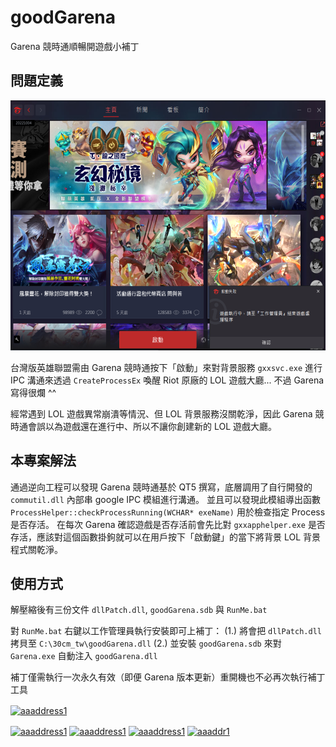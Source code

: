 # goodGarena
Garena 競時通順暢開遊戲小補丁

## 問題定義
[<img src="demo.png" width="600" height="400" />]()

台灣版英雄聯盟需由 Garena 競時通按下「啟動」來對背景服務 `gxxsvc.exe` 
進行 IPC 溝通來透過 `CreateProcessEx` 喚醒 Riot 原廠的 LOL 遊戲大廳... 不過 Garena 寫得很爛 ^^ 

經常遇到 LOL 遊戲異常崩潰等情況、但 LOL 背景服務沒關乾淨，因此 Garena 競時通會誤以為遊戲還在進行中、所以不讓你創建新的 LOL 遊戲大廳。

## 本專案解法
通過逆向工程可以發現 Garena 競時通基於 QT5 撰寫，底層調用了自行開發的 `commutil.dll` 內部串 google IPC 模組進行溝通。
並且可以發現此模組導出函數 `ProcessHelper::checkProcessRunning(WCHAR* exeName)` 用於檢查指定 Process 是否存活。
在每次 Garena 確認遊戲是否存活前會先比對 `gxxapphelper.exe` 是否存活，應該對這個函數掛鉤就可以在用戶按下「啟動鍵」的當下將背景 LOL 背景程式關乾淨。

## 使用方式
解壓縮後有三份文件 `dllPatch.dll`, `goodGarena.sdb` 與 `RunMe.bat` 

對 `RunMe.bat` 右鍵以工作管理員執行安裝即可上補丁：
(1.) 將會把 `dllPatch.dll` 拷貝至 `C:\30cm_tw\goodGarena.dll`
(2.) 並安裝 `goodGarena.sdb` 來對 `Garena.exe` 自動注入 `goodGarena.dll` 

補丁僅需執行一次永久有效（即便 Garena 版本更新）重開機也不必再次執行補丁工具


<a href="https://www.buymeacoffee.com/aaaddress1" target="blank"> <img align="center" src="https://cdn.buymeacoffee.com/buttons/v2/default-yellow.png" height="50" width="210" alt="aaaddress1" /></a></p>

<a href="https://twitter.com/aaaddress1" target="blank"><img align="center" src="https://raw.githubusercontent.com/rahuldkjain/github-profile-readme-generator/master/src/images/icons/Social/twitter.svg" alt="aaaddress1" height="30" width="40" /></a>
<a href="https://linkedin.com/in/aaaddress1" target="blank"><img align="center" src="https://raw.githubusercontent.com/rahuldkjain/github-profile-readme-generator/master/src/images/icons/Social/linked-in-alt.svg" alt="aaaddress1" height="30" width="40" /></a>
<a href="https://fb.com/aaaddress1" target="blank"><img align="center" src="https://raw.githubusercontent.com/rahuldkjain/github-profile-readme-generator/master/src/images/icons/Social/facebook.svg" alt="aaaddress1" height="30" width="40" /></a>
<a href="https://instagram.com/aaaddr1" target="blank"><img align="center" src="https://raw.githubusercontent.com/rahuldkjain/github-profile-readme-generator/master/src/images/icons/Social/instagram.svg" alt="aaaddr1" height="30" width="40" /></a>
  

